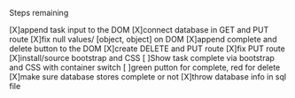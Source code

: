Steps remaining

[X]append task input to the DOM
[X]connect database in GET and PUT route
[X]fix null values/ [object, object] on DOM
[X]append complete and delete button to the DOM
[X]create DELETE and PUT route
[X]fix PUT route
[X]install/source bootstrap and CSS
[ ]Show task complete via bootstrap and CSS with container switch
[ ]green putton for complete, red for delete
[X]make sure database stores complete or not
[X]throw database info in sql file
